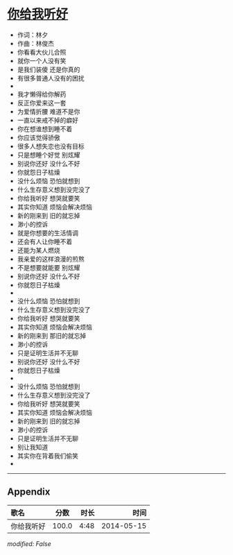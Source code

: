 # [你给我听好](https://music.163.com/song?id=28481103)

* 作词：林夕
* 作曲：林俊杰
* 你看看大伙儿合照
* 就你一个人没有笑
* 是我们装傻 还是你真的
* 有很多普通人没有的困扰
* 
* 我才懒得给你解药
* 反正你爱来这一套
* 为爱情折腰 难道不是你
* 一直以来戒不掉的癖好
* 你在想谁想到睡不着
* 你应该觉得骄傲
* 很多人想失恋也没有目标
* 只是想睡个好觉 别炫耀
* 别说你还好 没什么不好
* 你就怨日子枯燥
* 没什么烦恼 恐怕就想到
* 什么生存意义想到没完没了
* 你给我听好 想哭就要笑
* 其实你知道 烦恼会解决烦恼
* 新的刚来到 旧的就忘掉
* 渺小的控诉
* 就是你想要的生活情调
* 还会有人让你睡不着
* 还能为某人燃烧
* 我亲爱的这样浪漫的煎熬
* 不是想要就能要 别炫耀
* 别说你还好 没什么不好
* 你就怨日子枯燥
* 
* 没什么烦恼 恐怕就想到
* 什么生存意义想到没完没了
* 你给我听好 想哭就要笑
* 其实你知道 烦恼会解决烦恼
* 新的刚来到 那旧的就忘掉
* 渺小的控诉
* 只是证明生活并不无聊
* 别说你还好 没什么不好
* 你就怨日子枯燥
* 
* 没什么烦恼 恐怕就想到
* 什么生存意义想到没完没了
* 你给我听好 想哭就要笑
* 其实你知道 烦恼会解决烦恼
* 新的刚来到 旧的就忘掉
* 渺小的控诉
* 只是证明生活并不无聊
* 别让我知道
* 其实你在背着我们偷笑
* 


---

## Appendix

|歌名|分数|时长|时间|
|:---|:---:|---:|---:|
|你给我听好|100.0|4:48|2014-05-15

*modified: False*